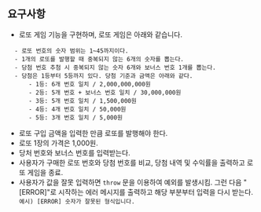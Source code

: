 ## 요구사항

- 로또 게임 기능을 구현하며, 로또 게임은 아래와 같습니다.

```
  - 로또 번호의 숫자 범위는 1~45까지이다.
  - 1개의 로또를 발행할 때 중복되지 않는 6개의 숫자를 뽑는다.
  - 당첨 번호 추첨 시 중복되지 않는 숫자 6개와 보너스 번호 1개를 뽑는다.
  - 당첨은 1등부터 5등까지 있다. 당첨 기준과 금액은 아래와 같다.
      - 1등: 6개 번호 일치 / 2,000,000,000원
      - 2등: 5개 번호 + 보너스 번호 일치 / 30,000,000원
      - 3등: 5개 번호 일치 / 1,500,000원
      - 4등: 4개 번호 일치 / 50,000원
      - 5등: 3개 번호 일치 / 5,000원
```

- 로또 구입 금액을 입력한 만큼 로또를 발행해야 한다.
- 로또 1장의 가격은 1,000원.
- 당처 번호와 보너스 번호를 입력받는다.
- 사용자가 구매한 로또 번호와 당첨 번호를 비교, 당첨 내역 및 수익률을 출력하고 로또 게임을 종료.
- 사용자가 값을 잘못 입력하면 `throw` 문을 이용하여 예외를 발생시킴. 그런 다음 "[ERROR]"로 시작하는 에러 메시지를 출력하고 해당 부분부터 입력을 다시 받는다.
  `예시) [ERROR] 숫자가 잘못된 형식입니다.`
